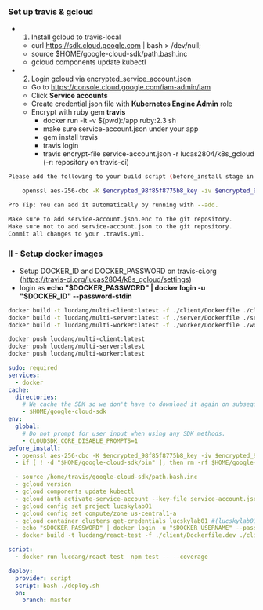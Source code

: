 ### Set up travis & gcloud

- 1) Install gcloud to travis-local
  - curl https://sdk.cloud.google.com | bash > /dev/null;
  - source $HOME/google-cloud-sdk/path.bash.inc
  - gcloud components update kubectl
- 2) Login gcloud via encrypted_service_account.json
  - Go to https://console.cloud.google.com/iam-admin/iam
  - Click **Service accounts**
  - Create credential json file with **Kubernetes Engine Admin** role
  - Encrypt with ruby gem **travis**
    + docker run -it -v $(pwd):/app ruby:2.3 sh
    + make sure service-account.json under your app
    + gem install travis
    + travis login
    + travis encrypt-file service-account.json -r lucas2804/k8s_gcloud (-r: repository on travis-ci)

```bash
Please add the following to your build script (before_install stage in your .travis.yml, for instance):

    openssl aes-256-cbc -K $encrypted_98f85f8775b8_key -iv $encrypted_98f85f8775b8_iv -in service-account.json.enc -out service-account.json -d

Pro Tip: You can add it automatically by running with --add.

Make sure to add service-account.json.enc to the git repository.
Make sure not to add service-account.json to the git repository.
Commit all changes to your .travis.yml.
``` 

### II - Setup docker images

- Setup DOCKER_ID and DOCKER_PASSWORD on travis-ci.org (https://travis-ci.org/lucas2804/k8s_gcloud/settings)
- login as **echo "$DOCKER_PASSWORD" | docker login -u "$DOCKER_ID" --password-stdin**

```bash
docker build -t lucdang/multi-client:latest -f ./client/Dockerfile ./client
docker build -t lucdang/multi-server:latest -f ./server/Dockerfile ./server
docker build -t lucdang/multi-worker:latest -f ./worker/Dockerfile ./worker

docker push lucdang/multi-client:latest 
docker push lucdang/multi-server:latest 
docker push lucdang/multi-worker:latest
```   
    
```yaml
sudo: required
services:
  - docker
cache:
  directories:
    # We cache the SDK so we don't have to download it again on subsequent builds.
    - $HOME/google-cloud-sdk
env:
  global:
    # Do not prompt for user input when using any SDK methods.
    - CLOUDSDK_CORE_DISABLE_PROMPTS=1
before_install:
  - openssl aes-256-cbc -K $encrypted_98f85f8775b8_key -iv $encrypted_98f85f8775b8_iv -in service-account.json.enc -out service-account.json -d
  - if [ ! -d "$HOME/google-cloud-sdk/bin" ]; then rm -rf $HOME/google-cloud-sdk; export CLOUDSDK_CORE_DISABLE_PROMPTS=1; curl https://sdk.cloud.google.com | bash; fi

  - source /home/travis/google-cloud-sdk/path.bash.inc
  - gcloud version
  - gcloud components update kubectl
  - gcloud auth activate-service-account --key-file service-account.json
  - gcloud config set project lucskylab01
  - gcloud config set compute/zone us-central1-a
  - gcloud container clusters get-credentials lucskylab01 #(lucskylab01: cluster_name)
  - echo "$DOCKER_PASSWORD" | docker login -u "$DOCKER_USERNAME" --password-stdin
  - docker build -t lucdang/react-test -f ./client/Dockerfile.dev ./client

script:
  - docker run lucdang/react-test  npm test -- --coverage

deploy:
  provider: script
  script: bash ./deploy.sh
  on:
    branch: master
```

